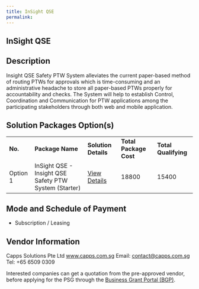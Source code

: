 ```yaml
---
title: InSight QSE
permalink: 
---
```


## InSight QSE

## Description

Insight QSE Safety PTW System alleviates the current paper-based method of routing PTWs for approvals which is time-consuming and an administrative headache to store all paper-based PTWs properly for accountability and checks. The System will help to establish Control, Coordination and Communication for PTW applications among the participating stakeholders through both web and mobile application.

## Solution Packages Option(s)

<table>
<tr>
<td><b>No.</b></td>
<td><b>Package Name</b></td>
<td><b>Solution Details</b></td>
<td><b>Total Package Cost</b></td>
<td><b>Total Qualifying</b></td>
</tr>
<tr>
<td>Option 1</td>
<td>InSight QSE - Insight QSE Safety PTW System (Starter)</td>
<td><a href='https://www.gobusiness.gov.sg/images/psg/Capps_Solutions_Insight_QSE 20200171_Annex_3_20200625152322_Part_1.pdf'>View Details</a></td>
<td>18800</td>
<td>15400</td>
</tr>
</table>

## Mode and Schedule of Payment

 - Subscription / Leasing

## Vendor Information

 Capps Solutions Pte Ltd
www.capps.com.sg
Email: contact@capps.com.sg
Tel: +65 6509 0309

Interested companies can get a quotation from the pre-approved vendor, before applying for the PSG through the <a href='https://www.businessgrants.gov.sg/'>Business Grant Portal (BGP)</a>.
